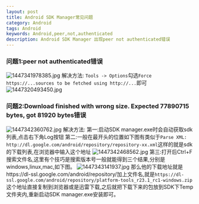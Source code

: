 ```yaml
---
layout: post
title: Android SDK Manager常见问题
category: Android
tags: Android
keywords: Android,peer,not,authenticated
description: Android SDK Manager 出现peer not authenticated错误
---
```


### 问题1:peer not authenticated错误
![][1]
解决方法:
`Tools -> Options`勾选`Force https://...sources to be fetched using http://...`即可
![][2]

### 问题2:Download finished with wrong size. Expected 77890715 bytes, got 81920 bytes错误
![][3]
解决方法:
第一:启动SDK manager.exe时会自动获取sdk列表,点击右下角Log按钮
第二:一般在最开头的位置如下图有类似于`Parse XML:    http://dl.google.com/android/repository/repository-xx.xml`这样的就是sdk的下载列表,在浏览器中输入这个地址
![][4]
第三:打开后Ctrl+F搜索文件名,这里有个技巧是搜索版本号一般就能得到三个结果,分别是windows,linux,mac,如下图。
![][5]
那么他的下载地址就是https://dl-ssl.google.com/android/repository/加上文件名,就是`https://dl-ssl.google.com/android/repository/platform-tools_r23.1_rc1-windows.zip` 这个地址直接复制到浏览器或是迅雷下载,之后就把下载下来的包放到SDK下Temp文件夹内,重新启动SDK manager.exe安装即可。

  [1]: /assets/images/Android-SDK-Manager-FAQ/1447341978385.jpg "1447341978385.jpg"
  [2]: /assets/images/Android-SDK-Manager-FAQ/1447320493450.jpg "1447320493450.jpg"
  [3]: /assets/images/Android-SDK-Manager-FAQ/1447342360762.jpg "1447342360762.jpg"
  [4]: /assets/images/Android-SDK-Manager-FAQ/1447342468562.jpg "1447342468562.jpg"
  [5]: /assets/images/Android-SDK-Manager-FAQ/1447343141937.jpg "1447343141937.jpg"